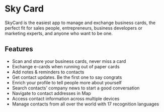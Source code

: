 # Sky Card

SkyCard is the easiest app to manage and exchange business cards, the perfect fit for sales people, entrepreneurs, business developers or marketing experts, and anyone who want to be one.

## Features

* Scan and store your business cards, never miss a card
* Exchange e-cards when running out of paper cards
* Add notes & reminders to contacts
* Get contact updates. Be the first one to say congrats
* Enrich your profile to tell people more about yourself
* Search contacts’ company news to start a good conversation
* Navigate to contact addresses in Map
* Access contact information across multiple devices
* Manage contacts from all over the world with 17 recognition languages



